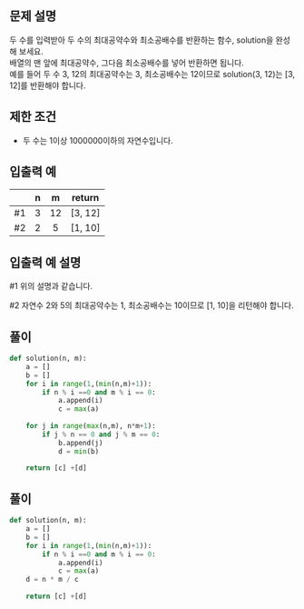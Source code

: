 ## 문제 설명
두 수를 입력받아 두 수의 최대공약수와 최소공배수를 반환하는 함수, solution을 완성해 보세요.  
배열의 맨 앞에 최대공약수, 그다음 최소공배수를 넣어 반환하면 됩니다.  
예를 들어 두 수 3, 12의 최대공약수는 3, 최소공배수는 12이므로 solution(3, 12)는 [3, 12]를 반환해야 합니다.

## 제한 조건
* 두 수는 1이상 1000000이하의 자연수입니다.

## 입출력 예
||n|	m	|return|
|:---:|:---:|:---:|:---:|
|#1|3|	12|	[3, 12]|
|#2|2|	5	|[1, 10]|

## 입출력 예 설명
#1 위의 설명과 같습니다.

#2 자연수 2와 5의 최대공약수는 1, 최소공배수는 10이므로 [1, 10]을 리턴해야 합니다.

## **풀이**

```python
def solution(n, m):
    a = []
    b = []
    for i in range(1,(min(n,m)+1)):
        if n % i ==0 and m % i == 0:
            a.append(i)
            c = max(a)
    
    for j in range(max(n,m), n*m+1):
        if j % n == 0 and j % m == 0:
            b.append(j)
            d = min(b)
    
    return [c] +[d]
```

##  풀이

```python
def solution(n, m):
    a = []
    b = []
    for i in range(1,(min(n,m)+1)):
        if n % i ==0 and m % i == 0:
            a.append(i)
            c = max(a)
    d = n * m / c
    
    return [c] +[d]
```
